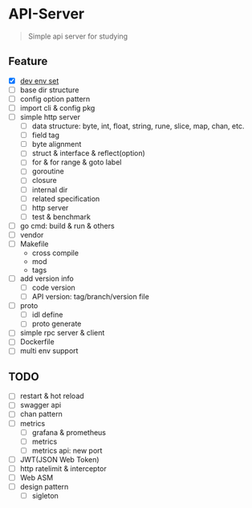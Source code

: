 # API-Server

>Simple api server for studying

## Feature

- [x] [dev env set](doc/dev_env_set.md)
- [ ] base dir structure
- [ ] config option pattern
- [ ] import cli & config pkg
- [ ] simple http server
    - [ ] data structure: byte, int, float, string, rune, slice, map, chan, etc.
    - [ ] field tag
    - [ ] byte alignment
    - [ ] struct & interface & reflect(option)
    - [ ] for & for range & goto label
    - [ ] goroutine
    - [ ] closure
    - [ ] internal dir
    - [ ] related specification
    - [ ] http server
    - [ ] test & benchmark
- [ ] go cmd: build & run & others
- [ ] vendor
- [ ] Makefile
    - cross compile
    - mod
    - tags
- [ ] add version info
    - [ ] code version
    - [ ] API version: tag/branch/version file
- [ ] proto
    - [ ] idl define
    - [ ] proto generate
- [ ] simple rpc server & client
- [ ] Dockerfile
- [ ] multi env support

## TODO

- [ ] restart & hot reload
- [ ] swagger api
- [ ] chan pattern
- [ ] metrics
    - [ ] grafana & prometheus
    - [ ] metrics
    - [ ] metrics api: new port
- [ ] JWT(JSON Web Token)
- [ ] http ratelimit & interceptor
- [ ] Web ASM
- [ ] design pattern
    - [ ] sigleton
